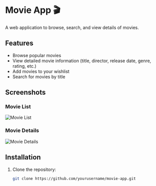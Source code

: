 # Movie App 🎬

A web application to browse, search, and view details of movies.

## Features
- Browse popular movies
- View detailed movie information (title, director, release date, genre, rating, etc.)
- Add movies to your wishlist
- Search for movies by title

## Screenshots

### Movie List
![Movie List](https://ibb.co/mXJ0Gz6)

### Movie Details
![Movie Details](./screenshots/movie-details.png)

## Installation

1. Clone the repository:
   ```bash
   git clone https://github.com/yourusername/movie-app.git
